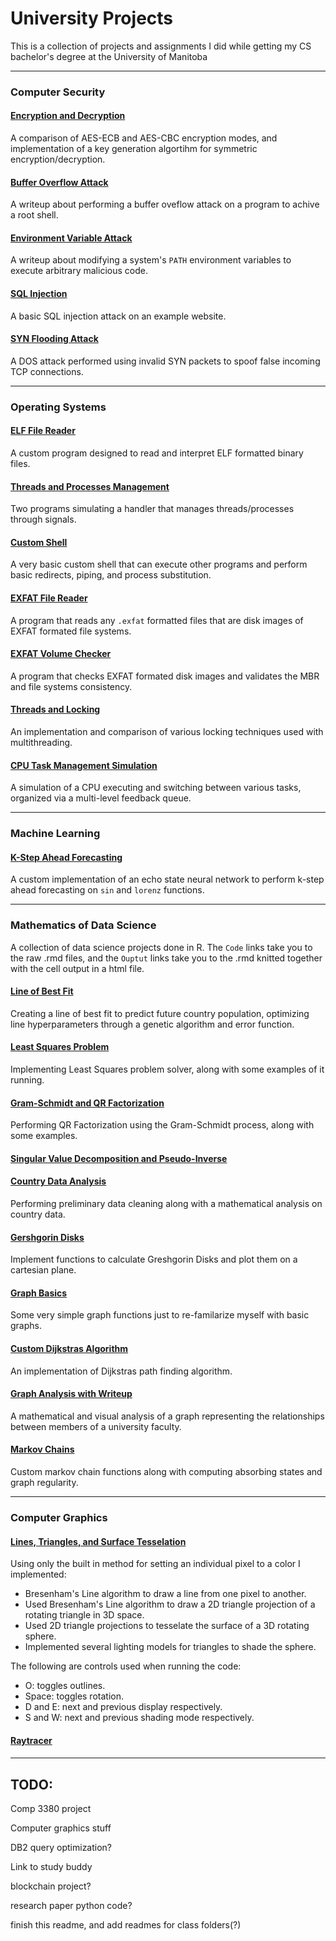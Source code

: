 # University Projects

This is a collection of projects and assignments I did while getting my CS bachelor's degree at the University of Manitoba

---
### Computer Security
#### [Encryption and Decryption](./Computer%20Security/Encryption%20and%20Decryption/README.md)

A comparison of AES-ECB and AES-CBC encryption modes, and implementation of a key generation algortihm for symmetric encryption/decryption.
#### [Buffer Overflow Attack](./Computer%20Security/Buffer%20Overflow%20Attack/README.md)

A writeup about performing a buffer oveflow attack on a program to achive a root shell.
#### [Environment Variable Attack](./Computer%20Security/Environment%20Variable%20Attack/README.md)

A writeup about modifying a system's `PATH` environment variables to execute arbitrary malicious code.
#### [SQL Injection](./Computer%20Security/SQL%20Injection/README.md)

A basic SQL injection attack on an example website.
#### [SYN Flooding Attack](./Computer%20Security/SYN%20Flooding%20Attack/README.md)

A DOS attack performed using invalid SYN packets to spoof false incoming TCP connections.

---
### Operating Systems
#### [ELF File Reader](./Operating%20Systems/ELF%20File%20Reader/README.md)

A custom program designed to read and interpret ELF formatted binary files.
#### [Threads and Processes Management](./Operating%20Systems/Threads%20and%20Processes%20Management/README.md)

Two programs simulating a handler that manages threads/processes through signals.
#### [Custom Shell](./Operating%20Systems/Custom%20Shell/README.md)

A very basic custom shell that can execute other programs and perform basic redirects, piping, and process substitution.
#### [EXFAT File Reader](./Operating%20Systems/EXFAT%20File%20Reader/README.md)

A program that reads any `.exfat` formatted files that are disk images of EXFAT formated file systems.
#### [EXFAT Volume Checker](./Operating%20Systems/EXFAT%20Volume%20Checker/README.md)

A program that checks EXFAT formated disk images and validates the MBR and file systems consistency.
#### [Threads and Locking](./Operating%20Systems/Threads%20and%20Locking/README.md)

An implementation and comparison of various locking techniques used with multithreading.
#### [CPU Task Management Simulation](./Operating%20Systems/CPU%20Task%20Management%20Simulation/README.md)

A simulation of a CPU executing and switching between various tasks, organized via a multi-level feedback queue.

---

### Machine Learning
#### [K-Step Ahead Forecasting](./Machine%20Learning/K-Step%20Ahead%20Forecasting.ipynb)

A custom implementation of an echo state neural network to perform k-step ahead forecasting on `sin` and `lorenz` functions.

---

### Mathematics of Data Science
A collection of data science projects done in R. The `Code` links take you to the raw .rmd files, and the `Ouptut` links take you to the .rmd knitted together with the cell output in a html file.
#### [Line of Best Fit](./Mathematics%20of%20Data%20Science/Line%20of%20Best%20Fit.Rmd)

Creating a line of best fit to predict future country population, optimizing line hyperparameters through a genetic algorithm and error function.

#### [Least Squares Problem](./Mathematics%20of%20Data%20Science/Least%20Squares%20Problem.Rmd)

Implementing Least Squares problem solver, along with some examples of it running.

#### [Gram-Schmidt and QR Factorization](./Mathematics%20of%20Data%20Science/Gram-Schmidt%20and%20QR%20Factorization.Rmd)

Performing QR Factorization using the Gram-Schmidt process, along with some examples.
#### [Singular Value Decomposition and Pseudo-Inverse](./Mathematics%20of%20Data%20Science/Singular%20Value%20Decomposition%20and%20Pseudo-Inverse.Rmd)

#### [Country Data Analysis]()

Performing preliminary data cleaning along with a mathematical analysis on country data.

#### [Gershgorin Disks]()

Implement functions to calculate Greshgorin Disks and plot them on a cartesian plane.

#### [Graph Basics]()

Some very simple graph functions just to re-familarize myself with basic graphs.

#### [Custom Dijkstras Algorithm]()

An implementation of Dijkstras path finding algorithm.

#### [Graph Analysis with Writeup]()

A mathematical and visual analysis of a graph representing the relationships between members of a university faculty.

#### [Markov Chains]()

Custom markov chain functions along with computing absorbing states and graph regularity.

---

### Computer Graphics

#### [Lines, Triangles, and Surface Tesselation]()

Using only the built in method for setting an individual pixel to a color I implemented:
- Bresenham's Line algorithm to draw a line from one pixel to another.
- Used Bresenham's Line algorithm to draw a 2D triangle projection of a rotating triangle in 3D space.
- Used 2D triangle projections to tesselate the surface of a 3D rotating sphere.
- Implemented several lighting models for triangles to shade the sphere.

The following are controls used when running the code:
- O: toggles outlines.
- Space: toggles rotation.
- D and E: next and previous display respectively.
- S and W: next and previous shading mode respectively.

#### [Raytracer]()



#### []()

#### []()

---

## TODO:
Comp 3380 project

Computer graphics stuff

DB2 query optimization?

Link to study buddy

blockchain project?

research paper python code?

finish this readme, and add readmes for class folders(?)
